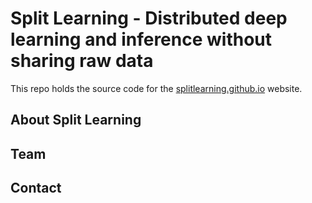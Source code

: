 # Split Learning - Distributed deep learning and inference without sharing raw data
This repo holds the source code for the [splitlearning.github.io](https://splitlearning.github.io) website.

## About Split Learning

## Team

## Contact
